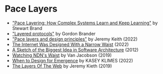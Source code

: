 # Pace Layers

- ["Pace Layering: How Complex Systems Learn and Keep Learning"](https://jods.mitpress.mit.edu/pub/issue3-brand/release/2) by Stewart Brand
- ["Layered protocols"](https://subconscious.substack.com/p/layered-protocols) by Gordon Brander
- ["Pace layers and design principles"](https://adactio.com/journal/19104) by Jeremy Keith (2022)
- [The Internet Was Designed With a Narrow Waist](https://www.oilshell.org/blog/2022/02/diagrams.html) (2022)
- [A Sketch of the Biggest Idea in Software Architecture](https://www.oilshell.org/blog/2022/03/backlog-arch.html) (2012)
- [Watching NDN's Waist](https://www.youtube.com/watch?v=69p78tfm29o) by Van Jacobson (2019)
- [When to Design for Emergence](https://newsletter.rhizomerd.com/p/when-to-design-for-emergence?s=r) by KASEY KLIMES (2022)
- [The Layers Of The Web](https://speaking.adactio.com/ZCJ61M) by Jeremy Kieth (2019)
